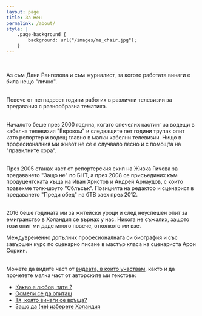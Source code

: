 ```yaml
---
layout: page
title: За мен
permalink: /about/
style: |
    .page-background {
        background: url("/images/me_chair.jpg");
    }
---
```



&nbsp;&nbsp;&nbsp;&nbsp;&nbsp;&nbsp;&nbsp;&nbsp;

Аз съм Дани Рангелова и съм журналист, за когото работата винаги е била нещо "лично".
<br>
<br>

Повече от петнадесет години работих в различни телевизии за предавания с разнообразна тематика.
<br>
<br>

Началото беше през 2000 година, когато спечелих кастинг за водещи в кабелна телевизия "Евроком" и следващите пет години трупах опит като репортер и водещ главно в малки кабелни телевизии. Нищо в професионалния ми живот не се е случвало лесно и с помощта на "правилните хора".
<br>
<br>

През 2005 станах част от репортерския екип на Живка Гичева за предаването "Защо не" по БНТ, а през 2008 се присъединих към продуцентската къща на Иван Христов и Андрей Арнаудов, с които правехме толк-шоуто "Сблъсък".
Позицията на редактор и сценарист в предаването "Преди обед" на бТВ заех през 2012.
<br>
<br>

2016 беше годината ми за житейски уроци и след неуспешен опит за емигранство в Холандия се върнах у нас. Никога не съжалих, защото този опит ми даде много повече, отколкото ми взе.

Междувременно допълних професионалната си биография и със завършен курс по сценарно писане в мастър класа на сценариста Арон Соркин.


<br>
Можете да видите част от <a href="https://peropodnaem.com/услуги/видео-заснемане/">видеата, в които участвам</a>, както и да прочетете малка част от авторските ми текстове:

* [Какво е любов, тате ?](https://mamaninja.bg/общество/истории/item/1418-kakvo-e-lyubov,-tate)
* [Осмели се да опиташ](https://mamaninja.bg/мама/кариера/item/1505-osmeli-se-da-opitash)
* [Тя, която винаги се връща?](https://www.highviewart.com/cvetno/tya-koyato-vinagi-se-vrashta-9048.html)
* [Защо да (не) изберете Холандия](https://mamaninja.bg/общество/истории/item/1387-zashto-da-ne-izberete-holandiya)
